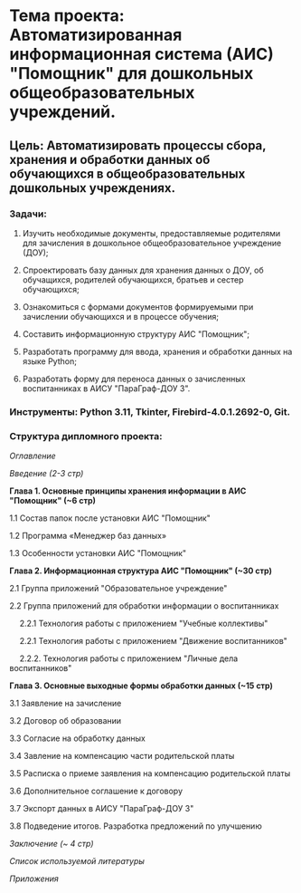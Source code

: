 # **Тема проекта**: Автоматизированная информационная система (АИС) "Помощник" для дошкольных общеобразовательных учреждений. 
## **Цель**: Автоматизировать процессы сбора, хранения и обработки данных об обучающихся в общеобразовательных дошкольных учреждениях.  

### **Задачи**:   

1. Изучить необходимые документы, предоставляемые родителями для зачисления в дошкольное общеобразовательное учреждение (ДОУ);    

2. Спроектировать базу данных для хранения данных о ДОУ, об обучащихся, родителей обучающихся, братьев и сестер обучающихся; 

3. Ознакомиться с формами документов формируемыми при зачислении обучающихся и в процессе обучения; 

4. Составить информационную структуру АИС "Помощник";   

5. Разработать программу для ввода, хранения и обработки данных на языке Python;  

6. Разработать форму для переноса данных о зачисленных воспитанниках в АИСУ "ПараГраф-ДОУ 3". 

### **Инструменты**: Python 3.11, Tkinter, Firebird-4.0.1.2692-0, Git.

### **Структура дипломного проекта**:   

_Оглавление_  

_Введение (2-3 стр)_ 

**Глава 1. Основные принципы хранения информации в АИС "Помощник" (~6 стр)**  

1.1 Состав папок после установки АИС "Помощник"  

1.2 Программа «Менеджер баз данных»  

1.3 Особенности установки АИС "Помощник"

**Глава 2. Информационная структура АИС "Помощник" (~30 стр)**  

2.1 Группа приложений "Образовательное учреждение" 

2.2 Группа приложений для обработки информации о воспитанниках 

&emsp; 2.2.1 Технология работы с приложением "Учебные коллективы"

&emsp; 2.2.1 Технология работы с приложением "Движение воспитанников"
  
&emsp; 2.2.2. Технология работы с приложением "Личные дела воспитанников" 

**Глава 3. Основные выходные формы обработки данных (~15 стр)** 

3.1 Заявление на зачисление  

3.2 Договор об образовании  

3.3 Согласие на обработку данных   

3.4 Завление на компенсацию части родительской платы 

3.5 Расписка о приеме заявления на компенсацию родительской платы

3.6 Дополнительное соглашение к договору  

3.7 Экспорт данных в АИСУ "ПараГраф-ДОУ 3"

3.8 Подведение итогов. Разработка предложений по улучшению   

_Заключение (~ 4 стр)_ 

_Список используемой литературы_ 

_Приложения_
